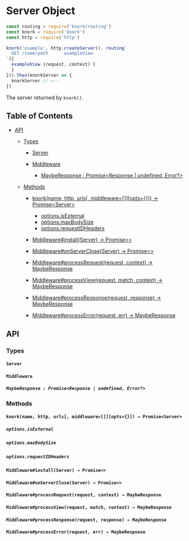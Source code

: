 # Server Object

```javascript
const routing = require('knork/routing')
const knork = require('knork')
const http = require('http')

knork('example', http.createServer(), routing`
  GET /some/path      exampleView
`({
  exampleView (request, context) {
  }
})).then(knorkServer => {
  knorkServer // <--
})
```

The server returned by `knork()`.

## Table of Contents

* [API](#api)
  * [Types](#types)

    * [Server](#server)

    * [Middleware](#middleware)

      * [MaybeResponse : Promise&lt;Response | undefined, Error?>](#mayberesponse--promiseresponse--undefined-error)

  * [Methods](#methods)

    * [knork(name, http, urls\[, middleware=\[\]\]\[opts={}\]) → Promise&lt;Server>](#knorkname-http-urls-middlewareopts--promiseserver)

      * [options.isExternal](#optionsisexternal)
      * [options.maxBodySize](#optionsmaxbodysize)
      * [options.requestIDHeaders](#optionsrequestidheaders)

    * [Middleware#install(Server) → Promise&lt;>](#middlewareinstallserver--promise)

    * [Middleware#onServerClose(Server) → Promise&lt;>](#middlewareonservercloseserver--promise)

    * [Middleware#processRequest(request, context) → MaybeResponse](#middlewareprocessrequestrequest-context--mayberesponse)

    * [Middleware#processView(request, match, context) → MaybeResponse](#middlewareprocessviewrequest-match-context--mayberesponse)

    * [Middleware#processResponse(request, response) → MaybeResponse](#middlewareprocessresponserequest-response--mayberesponse)

    * [Middleware#processError(request, err) → MaybeResponse](#middlewareprocesserrorrequest-err--mayberesponse)

## API

### Types

#### `Server`

#### `Middleware`

##### `MaybeResponse : Promise<Response | undefined, Error?>`

### Methods

#### `knork(name, http, urls[, middleware=[]][opts={}]) → Promise<Server>`

##### `options.isExternal`

##### `options.maxBodySize`

##### `options.requestIDHeaders`

#### `Middleware#install(Server) → Promise<>`

#### `Middleware#onServerClose(Server) → Promise<>`

#### `Middleware#processRequest(request, context) → MaybeResponse`

#### `Middleware#processView(request, match, context) → MaybeResponse`

#### `Middleware#processResponse(request, response) → MaybeResponse`

#### `Middleware#processError(request, err) → MaybeResponse`
